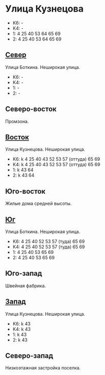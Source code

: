 # Улица Кузнецова

* K6:   -
* K4:   -
* 1:    4   25  40  53  64  65  69
* 2:    4   25  40  53  64  65  69

## [Север](./10410080.md)

Улица Боткина.
Неширокая улица.

* K6:   -
* K4:   -
* 1:    -
* 2:    -

## Северо-восток

Промзона.

## [Восток](./10420085.md)

Улица Кузнецова.
Неширокая улица.

* K6:   k
        4   25  40  43  52  53  57 (оттуда) 65  69
* K4:   k
        4   25  40  43  52  53  57 (оттуда) 65  69
* 1:    k
        43  64
* 2:    k
        43  64

## Юго-восток

Жилые дома средней высоты.

## [Юг](./10410090.md)

Улица Боткина.
Неширокая улица.

* K6:   4   25  40  52  53  57 (туда)   65  69
* K4:   4   25  40  52  53  57 (туда)   65  69
* 1:    4   25  40  53  65  69
* 2:    4   25  40  53  65  69

## Юго-запад

Швейная фабрика.

## [Запад](./10400085.md)

Улица Кузнецова.
Неширокая улица.

* K6:   k
        43
* K4:   k
        43
* 1:    k
        43
* 2:    k
        43

## Северо-запад

Низкоэтажная застройка поселка.
